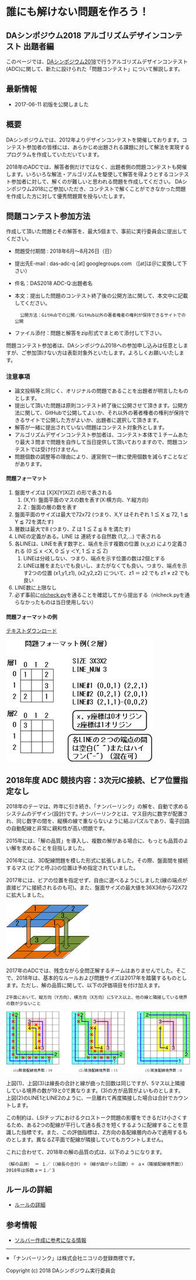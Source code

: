 # 誰にも解けない問題を作ろう！
## DAシンポジウム2018 アルゴリズムデザインコンテスト 出題者編

このページでは、[DAシンポジウム2018](http://www.sig-sldm.org/das/)で行うアルゴリズムデザインコンテスト(ADC)に関して、新たに設けられた「問題コンテスト」について解説します。

## 最新情報

- 2017-06-11 初版を公開しました

## 概要

DAシンポジウムでは、2012年よりデザインコンテストを開催しております。コンテスト参加者の皆様には、あらかじめ出題される課題に対して解法を実現するプログラムを作成していただいています。

2018年のADCでは、解答者側だけではなく、出題者側の問題コンテストも開催します。いろいろな解法・アルゴリズムを駆使して解答を得ようとするコンテスト参加者に対して、解くのが難しいと思われる問題を作成してください。
DAシンポジウム2018にご参加いただき、コンテストで解くことができなかった問題を作成した方に対して優秀問題賞を授与いたします。

## 問題コンテスト参加方法

作成して頂いた問題とその解答を、最大5個まで、事前に実行委員会に提出してください。

- 問題受付期間 : 2018年6月〜8月26日（日）
- 提出先E-mail : das-adc-q [at] googlegroups.com  （[at]は＠に変換して下さい）
- 件名：DAS2018 ADC-Q:出題者名
- 本文：提出した問題のコンテスト終了後の公開方法に関して、本文中に記載してください。

        公開方法：GitHubでの公開／GitHub以外の著者権者の権利が保持できるサイトでの公開

- ファイル添付：問題と解答をzip形式でまとめて添付して下さい。

問題コンテスト参加者は、DAシンポジウム2018への参加申し込みは任意としますが、ご参加頂けない方は表彰対象外といたします。よろしくお願いいたします。

### 注意事項

- 論文投稿等と同じく、オリジナルの問題であることを出題者が明言したものとします。
- 提出して頂いた問題は原則コンテスト終了後に公開させて頂きます。公開方法に関して、GitHubで公開してよいか、それ以外の著者権者の権利が保持できるサイトで公開した方がよいか、出題者に選択して頂きます。
- 解答が一緒に提出されていない問題はコンテスト対象外とします。
- アルゴリズムデザインコンテスト参加者は、コンテスト本体で１チームあたり最大３問まで問題を自作して当日提供して頂いておりますので、問題コンテストでは受け付けません。
- 問題個数の調整等の理由により、運営側で一律に使用個数を減らすことなどがあります。

#### 問題フォーマット

1. 盤面サイズは [X]X[Y]X[Z] の形で表される
      1. (X,Y): 盤面平面のマスの数を表す(X:横方向、Y:縦方向)
      2. Z    : 盤面の層の数を表す
2. 盤面平面のサイズは最大で72x72 (つまり、X,Y はそれぞれ 1 ≦ X ≦ 72, 1 ≦ Y ≦ 72を満たす)
3. 層数は最大で8 (つまり、Z は 1 ≦ Z ≦ 8 を満たす)
4. LINEの定義がある。LINE は 連続する自然数 (1,2,...) で表される
5. 各LINEは、LINEを表す数字と、端点を示す複数の位置 (x,y,z) により定義される
   (0 ≦ x ＜X, 0 ≦ y ＜Y, 1 ≦ z ≦ Z)
      1. LINEは分岐しない、つまり、端点を示す位置の数は2個とする
      2. LINEは層をまたいでも良いし、またがなくても良い。つまり、端点を示す2つの位置
         (x1,y1,z1), (x2,y2,z2) について、z1 ＝ z2 でも z1 ≠ z2 でも良い
6. LINE数に上限なし
7. 必ず事前に[nlcheck.py](nlcheck.html)を通ることを確認してから提出する（nlcheck.pyを通らなかったものは当日使用しない）

#### 問題フォーマットの例

[テキストダウンロード](docs/sample_Q_A.zip)

![問題フォーマット](images/image3.gif "問題フォーマット")


## 2018年度 ADC 競技内容：3次元IC接続、ビア位置指定なし

2018年のテーマは、昨年に引き続き、「ナンバーリンク」の解を、自動で求めるシステムのデザイン(設計)です。ナンバーリンクとは、マス目内に数字が配置され、同じ数字の間を、縦横の線で重ならないように結ぶパズルであり、電子回路の自動配線と非常に親和性が高い問題です。

2015年には、「解の品質」を導入し、複数の解がある場合に、もっとも品質のよい解を求めることを目指しました。

<!---    （解の品質） ＝ １／（（線長の合計）＋（線が曲がった回数）） --->

2016年には、3D配線問題を模した形式に拡張しました。その際、盤面間を接続するマス
(ビアと呼ぶ)の位置は予め指定されていました。

2017年には、ビアの位置を指定せず、自由に選べるようにしました(線の端点が直接ビアに接続されるのも可)。また、盤面サイズの最大値を36X36から72X72に拡大しました。

![theme](images/image1.gif "theme")

2017年のADCでは、残念ながら全問正解するチームはありませんでした。そこで、2018年は、基本的なルールおよび問題サイズは2017年を踏襲するものとします。ただし、解の品質に関して、以下の評価項目を付け加えます。

    Z平面において、縦方向（Y方向）、横方向（X方向）に5マス以上、他の線と隣接している境界の数が少ないこと

![neighbor](images/rule-neighbor3.png "neighbor")


上図(1)、上図(3)は線長の合計と線が曲った回数は同じですが、5マス以上隣接している境界の数が19と0で異なります。(3)の方が品質がよいものとします。
上図(2)のLINE1とLINE2のように、一旦離れて再度隣接した場合は合計でカウントします。

この制約は、LSIチップにおけるクロストーク問題の影響をできるだけ小さくするため、ある2つの配線が平行して通る長さを短くするように配線することを意識した指標です。また、この評価指標は、Z方向の各配線層内のみで適用するものとします。異なるZ平面で配線が隣接していてもカウントしません。

これに合わせて、2018年の解の品質の式は、以下のようになります。

    （解の品質） ＝ １／（（線長の合計）＋（線が曲がった回数）＋ ａ×（隣接配線境界数））
    2018年は係数ａ＝１／３

## ルールの詳細

- [ルールの詳細](rule.md)

## 参考情報

- [ソルバー作成に参考になる情報](ref.md)


---
※ 「ナンバーリンク」は株式会社ニコリの登録商標です。

Copyright (c) 2018 DAシンポジウム実行委員会
